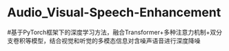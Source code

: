 # Audio_Visual-Speech-Enhancement
#基于PyTorch框架下的深度学习方法，融合Transformer+多种注意力机制+双分支卷积等模型，结合视觉和听觉的多模态信息对含噪声语音进行深度降噪
